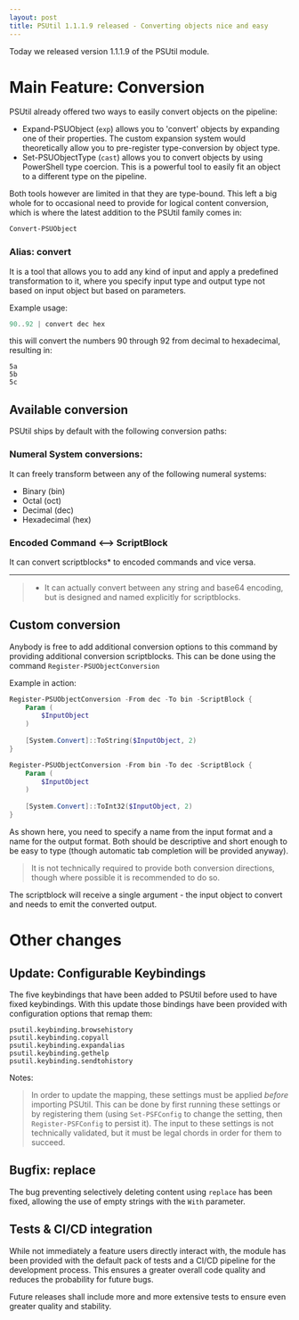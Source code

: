 ```yaml
---
layout: post
title: PSUtil 1.1.1.9 released - Converting objects nice and easy
---
```


Today we released version 1.1.1.9 of the PSUtil module.

# Main Feature: Conversion

PSUtil already offered two ways to easily convert objects on the pipeline:

 - Expand-PSUObject (`exp`) allows you to 'convert' objects by expanding one of their properties. The custom expansion system would theoretically allow you to pre-register type-conversion by object type.
 - Set-PSUObjectType (`cast`) allows you to convert objects by using PowerShell type coercion. This is a powerful tool to easily fit an object to a different type on the pipeline.

Both tools however are limited in that they are type-bound. This left a big whole for to occasional need to provide for logical content conversion, which is where the latest addition to the PSUtil family comes in:

```powershell
Convert-PSUObject
```

### Alias: convert

It is a tool that allows you to add any kind of input and apply a predefined transformation to it, where you specify input type and output type not based on input object but based on parameters.

Example usage:

```powershell
90..92 | convert dec hex
```

this will convert the numbers 90 through 92 from decimal to hexadecimal, resulting in:

```
5a
5b
5c
```

## Available conversion

PSUtil ships by default with the following conversion paths:

### Numeral System conversions:

It can freely transform between any of the following numeral systems:

- Binary (bin)
- Octal (oct)
- Decimal (dec)
- Hexadecimal (hex)

### Encoded Command <--> ScriptBlock

It can convert scriptblocks* to encoded commands and vice versa.

---

> * It can actually convert between any string and base64 encoding, but is designed and named explicitly for scriptblocks.

## Custom conversion

Anybody is free to add additional conversion options to this command by providing additional conversion scriptblocks. This can be done using the command `Register-PSUObjectConversion`

Example in action:

```powershell
Register-PSUObjectConversion -From dec -To bin -ScriptBlock {
	Param (
		$InputObject
	)
	
	[System.Convert]::ToString($InputObject, 2)
}

Register-PSUObjectConversion -From bin -To dec -ScriptBlock {
	Param (
		$InputObject
	)
	
	[System.Convert]::ToInt32($InputObject, 2)
}
```

As shown here, you need to specify a name from the input format and a name for the output format. Both should be descriptive and short enough to be easy to type (though automatic tab completion will be provided anyway).

> It is not technically required to provide both conversion directions, though where possible it is recommended to do so.

The scriptblock will receive a single argument - the input object to convert and needs to emit the converted output.

# Other changes

## Update: Configurable Keybindings

The five keybindings that have been added to PSUtil before used to have fixed keybindings. With this update those bindings have been provided with configuration options that remap them:

```
psutil.keybinding.browsehistory
psutil.keybinding.copyall
psutil.keybinding.expandalias
psutil.keybinding.gethelp
psutil.keybinding.sendtohistory
```

Notes:

> In order to update the mapping, these settings must be applied _before_ importing PSUtil. This can be done by first running these settings or by registering them (using `Set-PSFConfig` to change the setting, then `Register-PSFConfig` to persist it).
> The input to these settings is not technically validated, but it must be legal chords in order for them to succeed.

## Bugfix: replace

The bug preventing selectively deleting content using `replace` has been fixed, allowing the use of empty strings with the `With` parameter.

## Tests & CI/CD integration

While not immediately a feature users directly interact with, the module has been provided with the default pack of tests and a CI/CD pipeline for the development process. This ensures a greater overall code quality and reduces the probability for future bugs.

Future releases shall include more and more extensive tests to ensure even greater quality and stability.